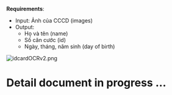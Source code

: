 **Requirements**: 

- Input:  Ảnh của CCCD (images)
- Output:
    - Họ và tên (name)
    - Số căn cước (id)
    - Ngày, tháng, năm sinh (day of birth)

![idcardOCRv2.png](https://prod-files-secure.s3.us-west-2.amazonaws.com/7f754c1c-0996-4f2c-8c04-769692e29052/9d426c40-e637-4417-94ae-d303369c589c/idcardOCRv2.png)

# Detail document in progress …